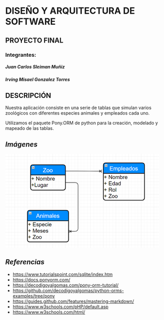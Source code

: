 # **DISEÑO Y ARQUITECTURA DE SOFTWARE**
## PROYECTO FINAL
### Integrantes:
##### Juan Carlos Sleiman Muñiz
##### Irving Misael Gonzalez Torres

## DESCRIPCIÓN

Nuestra aplicación consiste en una serie de tablas que simulan varios zoológicos con diferentes especies animales y empleados cada uno.

Utilizamos el paquete Pony.ORM de python para la creación, modelado y mapeado de las tablas.

## *Imágenes*
![alt text](https://raw.githubusercontent.com/JCSleiman/ProyectoDAS/master/Project/imagenes/diagrama1.png "Diagrama 1")

## *Referencias*
* https://www.tutorialspoint.com/sqlite/index.htm
* https://docs.ponyorm.com/
* https://decodigoyalgomas.com/pony-orm-tutorial/
* https://github.com/decodigoyalgomas/python-orms-examples/tree/pony
* https://guides.github.com/features/mastering-markdown/
* https://www.w3schools.com/pHP/default.asp
* https://www.w3schools.com/html/
